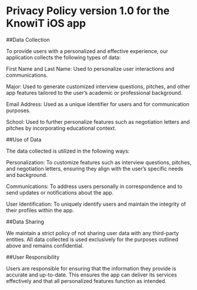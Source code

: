 # Privacy Policy version 1.0 for the KnowiT iOS app

##Data Collection

To provide users with a personalized and effective experience, our application collects the following types of data:

First Name and Last Name: Used to personalize user interactions and communications.

Major: Used to generate customized interview questions, pitches, and other app features tailored to the user’s academic or professional background.

Email Address: Used as a unique identifier for users and for communication purposes.

School: Used to further personalize features such as negotiation letters and pitches by incorporating educational context.

##Use of Data

The data collected is utilized in the following ways:

Personalization: To customize features such as interview questions, pitches, and negotiation letters, ensuring they align with the user’s specific needs and background.

Communications: To address users personally in correspondence and to send updates or notifications about the app.

User Identification: To uniquely identify users and maintain the integrity of their profiles within the app.

##Data Sharing

We maintain a strict policy of not sharing user data with any third-party entities. All data collected is used exclusively for the purposes outlined above and remains confidential.

##User Responsibility

Users are responsible for ensuring that the information they provide is accurate and up-to-date. This ensures the app can deliver its services effectively and that all personalized features function as intended.
